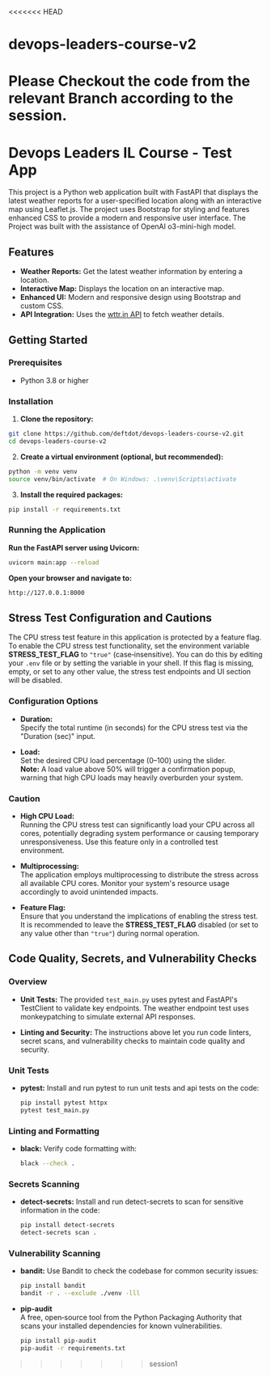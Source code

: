 <<<<<<< HEAD
# devops-leaders-course-v2
Please Checkout the code from the relevant Branch according to the session.
=======
# Devops Leaders IL Course - Test App
This project is a Python web application built with FastAPI that displays the latest weather reports for a user-specified location along with an interactive map using Leaflet.js. The project uses Bootstrap for styling and features enhanced CSS to provide a modern and responsive user interface.
The Project was built with the assistance of OpenAI o3-mini-high model.


## Features

- **Weather Reports:** Get the latest weather information by entering a location.
- **Interactive Map:** Displays the location on an interactive map.
- **Enhanced UI:** Modern and responsive design using Bootstrap and custom CSS.
- **API Integration:** Uses the [wttr.in API](https://wttr.in/) to fetch weather details.

## Getting Started

### Prerequisites

- Python 3.8 or higher

### Installation

1. **Clone the repository:**
```bash
git clone https://github.com/deftdot/devops-leaders-course-v2.git
cd devops-leaders-course-v2
```

2. **Create a virtual environment (optional, but recommended):**
```bash
python -m venv venv  
source venv/bin/activate  # On Windows: .\venv\Scripts\activate  
```

3. **Install the required packages:**
```bash
pip install -r requirements.txt  
```

### Running the Application

**Run the FastAPI server using Uvicorn:**
```bash
uvicorn main:app --reload 
```
**Open your browser and navigate to:**
```bash
http://127.0.0.1:8000
```

## Stress Test Configuration and Cautions

The CPU stress test feature in this application is protected by a feature flag. To enable the CPU stress test functionality, set the environment variable **STRESS_TEST_FLAG** to `"true"` (case‑insensitive). You can do this by editing your `.env` file or by setting the variable in your shell. If this flag is missing, empty, or set to any other value, the stress test endpoints and UI section will be disabled.

### Configuration Options

- **Duration:**  
  Specify the total runtime (in seconds) for the CPU stress test via the "Duration (sec)" input.

- **Load:**  
  Set the desired CPU load percentage (0–100) using the slider.  
  **Note:** A load value above 50% will trigger a confirmation popup, warning that high CPU loads may heavily overburden your system.

### Caution

- **High CPU Load:**  
  Running the CPU stress test can significantly load your CPU across all cores, potentially degrading system performance or causing temporary unresponsiveness. Use this feature only in a controlled test environment.

- **Multiprocessing:**  
  The application employs multiprocessing to distribute the stress across all available CPU cores. Monitor your system's resource usage accordingly to avoid unintended impacts.

- **Feature Flag:**  
  Ensure that you understand the implications of enabling the stress test. It is recommended to leave the **STRESS_TEST_FLAG** disabled (or set to any value other than `"true"`) during normal operation.


## Code Quality, Secrets, and Vulnerability Checks
### Overview

- **Unit Tests:** The provided `test_main.py` uses pytest and FastAPI's TestClient to validate key endpoints. The weather endpoint test uses monkeypatching to simulate external API responses.

- **Linting and Security:** The instructions above let you run code linters, secret scans, and vulnerability checks to maintain code quality and security.

### Unit Tests

- **pytest:**
  Install and run pytest to run unit tests and api tests on the code:
  ```bash
  pip install pytest httpx
  pytest test_main.py
  ```

### Linting and Formatting

- **black:**
  Verify code formatting with:
    ```bash
  black --check .
  ```

### Secrets Scanning

- **detect-secrets:**
  Install and run detect-secrets to scan for sensitive information in the code:
    ```bash
  pip install detect-secrets
  detect-secrets scan .
  ```

### Vulnerability Scanning

- **bandit:**
  Use Bandit to check the codebase for common security issues:
    ```bash
  pip install bandit
  bandit -r . --exclude ./venv -lll
  ```
- **pip-audit**  
  A free, open‑source tool from the Python Packaging Authority that scans your installed dependencies for known vulnerabilities.  
  ```bash
  pip install pip-audit
  pip-audit -r requirements.txt
  ```
>>>>>>> session1
